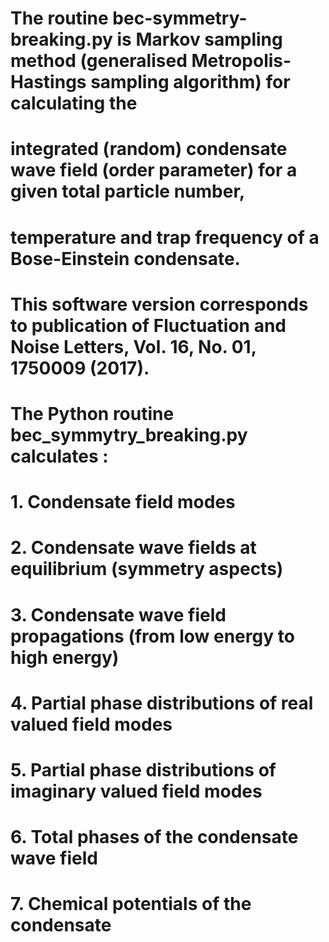 #
#   The routine bec-symmetry-breaking.py is Markov sampling method (generalised Metropolis-Hastings sampling algorithm) for calculating the
#   integrated (random) condensate wave field (order parameter) for a given total particle number, 
#   temperature and trap frequency of a Bose-Einstein condensate.
#
#   This software version corresponds to publication of Fluctuation and Noise Letters, Vol. 16, No. 01, 1750009 (2017).
#  
#   The Python routine bec_symmytry_breaking.py calculates :
#
#   1. Condensate field modes   	    	            	    	            	    	        
#   2. Condensate wave fields at equilibrium (symmetry aspects)    
#   3. Condensate wave field propagations (from low energy to high energy)    
#   4. Partial phase distributions of real valued field modes    
#   5. Partial phase distributions of imaginary valued field modes    
#   6. Total phases of the condensate wave field
#   7. Chemical potentials of the condensate 
#
